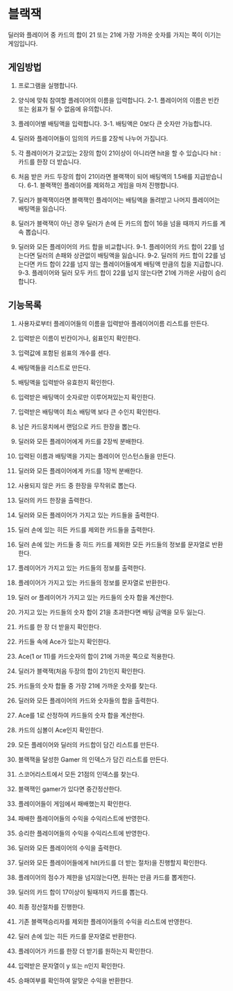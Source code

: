 # 블랙잭

딜러와 플레이어 중 카드의 합이 21 또는 21에 가장 가까운 숫자를 가지는 쪽이 이기는 게임입니다.

## 게임방법

1. 프로그램을 실행합니다.

2. 양식에 맞춰 참여할 플레이어의 이름을 입력합니다.
2-1. 플레이어의 이름은 빈칸 또는 쉼표가 될 수 없음에 유의합니다.

3. 플레이어별 배팅액을 입력합니다.
3-1. 배팅액은 0보다 큰 숫자만 가능합니다.

4. 딜러와 플레이어들이 임의의 카드를 2장씩 나누어 가집니다.

5. 각 플레이어가 갖고있는 2장의 합이 21이상이 아니라면 hit을 할 수 있습니다
hit : 카드를 한장 더 받습니다.

6. 처음 받은 카드 두장의 합이 21이라면 블랙잭이 되어 배팅액의 1.5배를 지급받습니다.
6-1. 블랙잭인 플레이어를 제외하고 게임을 마저 진행합니다.

7. 딜러가 블랙잭이라면 블랙잭인 플레이어는 배팅액을 돌려받고 나머지 플레이어는 배팅액을 잃습니다.

8. 딜러가 블랙잭이 아닌 경우 딜러가 손에 든 카드의 합이 16을 넘을 때까지 카드를 계속 뽑습니다.

9. 딜러와 모든 플레이어의 카드 합을 비교합니다. 
9-1. 플레이어의 카드 합이 22를 넘는다면 딜러의 손패와 상관없이 배팅액을 잃습니다. 
9-2. 딜러의 카드 합이 22를 넘는다면 카드 합이 22를 넘지 않는 플레이어들에게 배팅액 만큼의 칩을 지급합니다.
9-3. 플레이어와 딜러 모두 카드 합이 22를 넘지 않는다면 21에 가까운 사람이 승리합니다.



## 기능목록

1. 사용자로부터 플레이어들의 이름을 입력받아 플레이어이름 리스트를 만든다.

2. 입력받은 이름이 빈칸이거나, 쉼표인지 확인한다.

3. 입력값에 포함된 쉼표의 개수를 센다.

4. 배팅액들을 리스트로 만든다.

5. 배팅액을 입력받아 유효한지 확인한다.

6. 입력받은 배팅액이 숫자로만 이루어져있는지 확인한다.

7. 입력받은 배팅액이 최소 배팅액 보다 큰 수인지 확인한다.

8. 남은 카드뭉치에서 랜덤으로 카드 한장을 뽑는다.

9. 딜러와 모든 플레이어에게 카드를 2장씩 분배한다.

10. 입력된 이름과 배팅액을 가지는 플레이어 인스턴스들을 만든다.

11. 딜러와 모든 플레이어에게 카드를 1장씩 분배한다.

12. 사용되지 않은 카드 중 한장을 무작위로 뽑는다.
 
13. 딜러의 카드 한장을 출력한다.

14. 딜러와 모든 플레이어가 가지고 있는 카드들을 출력한다.

15. 딜러 손에 있는 히든 카드를 제외한 카드들을 출력한다.

16. 딜러 손에 있는 카드들 중 히드 카드를 제외한 모든 카드들의 정보를 문자열로 반환한다.

17. 플레이어가 가지고 있는 카드들의 정보를 출력한다.

18. 플레이어가 가지고 있는 카드들의 정보를 문자열로 반환한다.

19. 딜러 or 플레이어가 가지고 있는 카드들의 숫자 합을 계산한다.

20. 가지고 있는 카드들의 숫자 합이 21을 초과한다면 배팅 금액을 모두 잃는다.

21. 카드를 한 장 더 받을지 확인한다.

22. 카드들 속에 Ace가 있는지 확인한다.

23. Ace(1 or 11)를 카드숫자의 합이 21에 가까운 쪽으로 적용한다.

24. 딜러가 블랙잭(처음 두장의 합이 21)인지 확인한다.

25. 카드들의 숫자 합들 중 가장 21에 가까운 숫자를 찾는다.

26. 딜러와 모든 플레이어의 카드와 숫자들의 합을 출력한다.

27. Ace를 1로 산정하여 카드들의 숫자 합을 계산한다.

28. 카드의 심볼이 Ace인지 확인한다.

29. 모든 플레이어와 딜러의 카드합이 담긴 리스트를 만든다.

30. 블랙잭을 달성한 Gamer 의 인덱스가 담긴 리스트를 만든다.

31. 스코어리스트에서 모든 21점의 인덱스를 찾는다.

32. 블랙잭인 gamer가 있다면 중간정산한다.

33. 플레이어들이 게임에서 패배했는지 확인한다.

34. 패배한 플레이어들의 수익을 수익리스트에 반영한다.

35. 승리한 플레이어들의 수익을 수익리스트에 반영한다.

36. 딜러와 모든 플레이어의 수익을 출력한다.

37. 딜러와 모든 플레이어들에게 hit(카드를 더 받는 절차)을 진행할지 확인한다.

38. 플레이어의 점수가 제한을 넘지않는다면, 원하는 만큼 카드를 뽑게한다.

39. 딜러의 카드 합이 17이상이 될때까지 카드를 뽑는다.

40. 최종 정산절차를 진행한다.

41. 기존 블랙잭승리자를 제외한 플레이어들의 수익을 리스트에 반영한다.

42. 딜러 손에 있는 히든 카드를 문자열로 반환한다.

43. 플레이어가 카드를 한장 더 받기를 원하는지 확인한다.

44. 입력받은 문자열이 y 또는 n인지 확인한다.

45. 승패여부를 확인하여 알맞은 수익을 반환한다.
